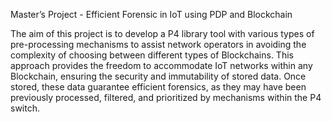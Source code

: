 Master’s Project - Efficient Forensic in IoT using PDP and Blockchain

The aim of this project is to develop a P4 library tool with various types of pre-processing mechanisms to assist network operators in avoiding the complexity of choosing between different types of Blockchains. This approach provides the freedom to accommodate IoT networks within any Blockchain, ensuring the security and immutability of stored data. Once stored, these data guarantee efficient forensics, as they may have been previously processed, filtered, and prioritized by mechanisms within the P4 switch.
